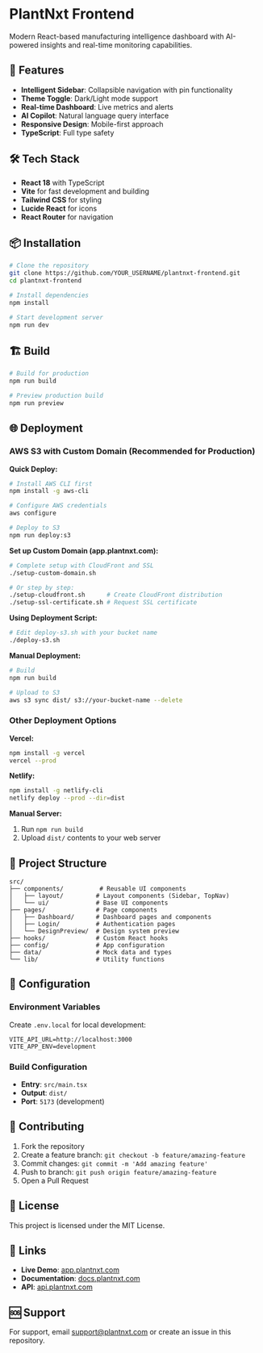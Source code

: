 # PlantNxt Frontend

Modern React-based manufacturing intelligence dashboard with AI-powered insights and real-time monitoring capabilities.

## 🚀 Features

- **Intelligent Sidebar**: Collapsible navigation with pin functionality
- **Theme Toggle**: Dark/Light mode support
- **Real-time Dashboard**: Live metrics and alerts
- **AI Copilot**: Natural language query interface
- **Responsive Design**: Mobile-first approach
- **TypeScript**: Full type safety

## 🛠️ Tech Stack

- **React 18** with TypeScript
- **Vite** for fast development and building
- **Tailwind CSS** for styling
- **Lucide React** for icons
- **React Router** for navigation

## 📦 Installation

```bash
# Clone the repository
git clone https://github.com/YOUR_USERNAME/plantnxt-frontend.git
cd plantnxt-frontend

# Install dependencies
npm install

# Start development server
npm run dev
```

## 🏗️ Build

```bash
# Build for production
npm run build

# Preview production build
npm run preview
```

## 🌐 Deployment

### AWS S3 with Custom Domain (Recommended for Production)

**Quick Deploy:**

```bash
# Install AWS CLI first
npm install -g aws-cli

# Configure AWS credentials
aws configure

# Deploy to S3
npm run deploy:s3
```

**Set up Custom Domain (app.plantnxt.com):**

```bash
# Complete setup with CloudFront and SSL
./setup-custom-domain.sh

# Or step by step:
./setup-cloudfront.sh      # Create CloudFront distribution
./setup-ssl-certificate.sh # Request SSL certificate
```

**Using Deployment Script:**

```bash
# Edit deploy-s3.sh with your bucket name
./deploy-s3.sh
```

**Manual Deployment:**

```bash
# Build
npm run build

# Upload to S3
aws s3 sync dist/ s3://your-bucket-name --delete
```

### Other Deployment Options

**Vercel:**

```bash
npm install -g vercel
vercel --prod
```

**Netlify:**

```bash
npm install -g netlify-cli
netlify deploy --prod --dir=dist
```

**Manual Server:**

1. Run `npm run build`
2. Upload `dist/` contents to your web server

## 📁 Project Structure

```
src/
├── components/          # Reusable UI components
│   ├── layout/         # Layout components (Sidebar, TopNav)
│   └── ui/             # Base UI components
├── pages/              # Page components
│   ├── Dashboard/      # Dashboard pages and components
│   ├── Login/          # Authentication pages
│   └── DesignPreview/  # Design system preview
├── hooks/              # Custom React hooks
├── config/             # App configuration
├── data/               # Mock data and types
└── lib/                # Utility functions
```

## 🔧 Configuration

### Environment Variables

Create `.env.local` for local development:

```env
VITE_API_URL=http://localhost:3000
VITE_APP_ENV=development
```

### Build Configuration

- **Entry**: `src/main.tsx`
- **Output**: `dist/`
- **Port**: `5173` (development)

## 🤝 Contributing

1. Fork the repository
2. Create a feature branch: `git checkout -b feature/amazing-feature`
3. Commit changes: `git commit -m 'Add amazing feature'`
4. Push to branch: `git push origin feature/amazing-feature`
5. Open a Pull Request

## 📄 License

This project is licensed under the MIT License.

## 🔗 Links

- **Live Demo**: [app.plantnxt.com](https://app.plantnxt.com)
- **Documentation**: [docs.plantnxt.com](https://docs.plantnxt.com)
- **API**: [api.plantnxt.com](https://api.plantnxt.com)

## 🆘 Support

For support, email support@plantnxt.com or create an issue in this repository.
